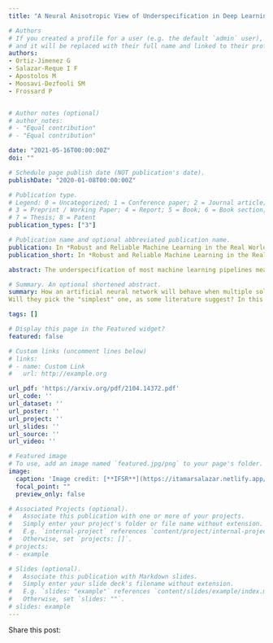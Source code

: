 ```yaml
---
title: "A Neural Anisotropic View of Underspecification in Deep Learning"

# Authors
# If you created a profile for a user (e.g. the default `admin` user), write the username (folder name) here 
# and it will be replaced with their full name and linked to their profile.
authors:
- Ortiz-Jimenez G
- Salazar-Reque I F
- Apostolos M
- Moosavi-Dezfooli SM 
- Frossard P


# Author notes (optional)
# author_notes:
# - "Equal contribution"
# - "Equal contribution"

date: "2021-05-16T00:00:00Z"
doi: ""

# Schedule page publish date (NOT publication's date).
publishDate: "2020-01-08T00:00:00Z"

# Publication type.
# Legend: 0 = Uncategorized; 1 = Conference paper; 2 = Journal article;
# 3 = Preprint / Working Paper; 4 = Report; 5 = Book; 6 = Book section;
# 7 = Thesis; 8 = Patent
publication_types: ["3"]

# Publication name and optional abbreviated publication name.
publication: In *Robust and Reliable Machine Learning in the Real World at the ICLR 2021*
publication_short: In *Robust and Reliable Machine Learning in the Real World at the ICLR 2021*

abstract: The underspecification of most machine learning pipelines means that we cannot rely solely on validation performance to assess the robustness of deep learning systems to naturally occurring distribution shifts. Instead, making sure that a neural network can generalize across a large number of different situations requires to understand the specific way in which it solves a task. In this work, we propose to study this problem from a geometric perspective with the aim to understand two key characteristics of neural network solutions in underspecified settings:How is the geometry of the learned function related to the data representation? And, are deep networks always biased towards simpler solutions, as conjectured in recent literature?  We show that the way neural networks handle the underspecification of these problems is highly dependent on the data representation, affecting both the geometry and the complexity of the learned predictors. Our results highlight that understanding the architectural inductive bias in deep learning is fundamental to address the fairness, robustness, and generalization of these systems..

# Summary. An optional shortened abstract.
summary: How an artificial neural network will behave when multiple solutions for a single task exist?
Will they pick the "simplest" one, as some literature suggest? In this work, we found that CNNs sometimes prefer complex non-robust solutions even though a simpler and robust one exist.

tags: []

# Display this page in the Featured widget?
featured: false

# Custom links (uncomment lines below)
# links:
# - name: Custom Link
#   url: http://example.org

url_pdf: 'https://arxiv.org/pdf/2104.14372.pdf'
url_code: ''
url_dataset: ''
url_poster: ''
url_project: ''
url_slides: ''
url_source: ''
url_video: ''

# Featured image
# To use, add an image named `featured.jpg/png` to your page's folder. 
image:
  caption: 'Image credit: [**IFSR**](https://itamarsalazar.netlify.app/)'
  focal_point: ""
  preview_only: false

# Associated Projects (optional).
#   Associate this publication with one or more of your projects.
#   Simply enter your project's folder or file name without extension.
#   E.g. `internal-project` references `content/project/internal-project/index.md`.
#   Otherwise, set `projects: []`.
# projects:
# - example

# Slides (optional).
#   Associate this publication with Markdown slides.
#   Simply enter your slide deck's filename without extension.
#   E.g. `slides: "example"` references `content/slides/example/index.md`.
#   Otherwise, set `slides: ""`.
# slides: example
---
```


<!--{{% callout note %}}
Click the *Cite* button above to demo the feature to enable visitors to import publication metadata into their reference management software.
{{% /callout %}}

{{% callout note %}}
Create your slides in Markdown - click the *Slides* button to check out the example.
{{% /callout %}}

Supplementary notes can be added here, including [code, math, and images](https://wowchemy.com/docs/writing-markdown-latex/). -->

Share this post:
